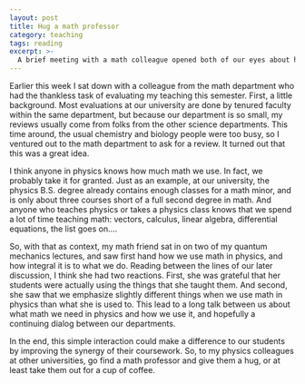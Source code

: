 ```yaml
---
layout: post
title: Hug a math professor
category: teaching
tags: reading
excerpt: >-
  A brief meeting with a math colleague opened both of our eyes about helping our students.
---
```


Earlier this week I sat down with a colleague from the math department who had the thankless task of evaluating my teaching this semester.
First, a little background.
Most evaluations at our university are done by tenured faculty within the same department, but because our department is so small, my reviews usually come from folks from the other science departments.
This time around, the usual chemistry and biology people were too busy, so I ventured out to the math department to ask for a review.
It turned out that this was a great idea.

I think anyone in physics knows how much math we use.
In fact, we probably take it for granted.
Just as an example, at our university, the physics B.S. degree already contains enough classes for a math minor, and is only about three courses short of a full second degree in math.
And anyone who teaches physics or takes a physics class knows that we spend a lot of time teaching math:
vectors, calculus, linear algebra, differential equations, the list goes on....

So, with that as context, my math friend sat in on two of my quantum mechanics lectures, and saw first hand how we use math in physics, and how integral it is to what we do.
Reading between the lines of our later discussion, I think she had two reactions.
First, she was grateful that her students were actually using the things that she taught them.
And second, she saw that we emphasize slightly different things when we use math in physics than what she is used to.
This lead to a long talk between us about what math we need in physics and how we use it,
and hopefully a continuing dialog between our departments.

In the end, this simple interaction could make a difference to our students by improving the synergy of their coursework.
So, to my physics colleagues at other universities, go find a math professor and give them a hug, or at least take them out for a cup of coffee.